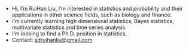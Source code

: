 - Hi, I’m RuiHan Liu, I’m interested in statistics and probability and their applications in other science fields, such as biology and finance.
- I’m currently learning high dimensional statistics, Bayes statistics, multivariate statistics and time series analysis.
- I’m looking to find a Ph.D. position in statistics.
- Contact: sdruihanliu@gmail.com

<!---
sdWiseLIU/sdWiseLIU is a ✨ special ✨ repository because its `README.md` (this file) appears on your GitHub profile.
You can click the Preview link to take a look at your changes.
--->
